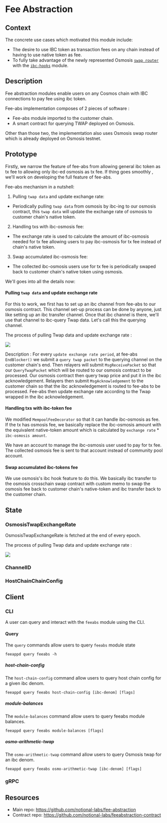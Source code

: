 # Fee Abstraction

## Context

The concrete use cases which motivated this module include:

- The desire to use IBC token as transaction fees on any chain instead of having to use native token as fee.
- To fully take advantage of the newly represented Osmosis [`swap router`](https://github.com/osmosis-labs/osmosis/tree/main/cosmwasm/contracts) with the [`ibc-hooks`](https://github.com/osmosis-labs/osmosis/tree/main/x/ibc-hooks) module.

## Description

Fee abstraction modules enable users on any Cosmos chain with IBC connections to pay fee using ibc token.

Fee-abs implementation composes of 2 pieces of software :

- Fee-abs module imported to the customer chain.
- A smart contract for querying TWAP deployed on Osmosis.

Other than those two, the implememtation also uses Osmosis swap router which is already deployed on Osmosis testnet.

## Prototype

Firstly, we narrow the feature of fee-abs from allowing general ibc token as tx fee to allowing only ibc-ed osmosis as tx fee. If thing goes smoothly , we'll work on developing the full feature of fee-abs.

Fee-abs mechanism in a nutshell:

1.  Pulling `twap data` and update exchange rate:

- Periodically pulling `twap data` from osmosis by ibc-ing to our osmosis contract, this `twap data` will update the exchange rate of osmosis to customer chain's native token.

2.  Handling txs with ibc-osmosis fee:

- The exchange rate is used to calculate the amount of ibc-osmosis needed for tx fee allowing users to pay ibc-osmosis for tx fee instead of chain's native token.

3.  Swap accumulated ibc-osmosis fee:

- The collected ibc-osmosis users use for tx fee is periodically swaped back to customer chain's native token using osmosis.

We'll goes into all the details now:

#### Pulling `twap data` and update exchange rate

For this to work, we first has to set up an ibc channel from fee-abs to our osmosis contract. This channel set-up process can be done by anyone, just like setting up an ibc transfer channel. Once that ibc channel is there, we'll use that channel to ibc-query Twap data. Let's call this the querying channel.

The process of pulling Twap data and update exchange rate :

![](https://i.imgur.com/sJA4yV7.png)

Description :
For every `update exchange rate period`, at fee-abs `EndBlocker()` we submit a `query twap packet` to the querying channel on the customer chain's end. Then relayers will submit `MsgReceivePacket` so that our `QueryTwapPacket` which will be routed to our osmosis contract to be processed. Our osmosis contract then query twap price and put it in the ibc acknowledgement. Relayers then submit `MsgAcknowledgement` to the customer chain so that the ibc acknowledgement is routed to fee-abs to be processed. Fee-abs then update exchange rate according to the Twap wrapped in the ibc acknowledgement.

#### Handling txs with ibc-token fee

We modified `MempoolFeeDecorator` so that it can handle ibc-osmosis as fee. If the tx has osmosis fee, we basically replace the ibc-osmosis amount with the equivalent native-token amount which is calculated by `exchange rate` \* `ibc-osmosis amount`.

We have an account to manage the ibc-osmosis user used to pay for tx fee. The collected osmosis fee is sent to that account instead of community pool account.

#### Swap accumulated ibc-tokens fee

We use osmosis's ibc hook feature to do this. We basically ibc transfer to the osmosis crosschain swap contract with custom memo to swap the osmosis fee back to customer chain's native-token and ibc transfer back to the customer chain.

## State

### OsmosisTwapExchangeRate

OsmosisTwapExchangeRate is fetched at the end of every epoch. 

The process of pulling Twap data and update exchange rate :

![](https://i.imgur.com/Osumjpv.png)

### ChannelID

### HostChainChainConfig

## Client

### CLI

A user can query and interact with the ``feeabs`` module using the CLI.

#### Query

The ``query`` commands allow users to query ``feeabs`` module state

```
feeappd query feeabs -h
```

##### host-chain-config

The ``host-chain-config`` command allow users to query host chain config for a given ibc denom.

```
feeappd query feeabs host-chain-config [ibc-denom] [flags]
```


##### module-balances
The ``module-balances`` command allow users to query feeabs module balances.
```
feeappd query feeabs module-balances [flags]
```

##### osmo-arithmetic-twap
The ``osmo-arithmetic-twap`` command allow users to query Osmosis twap for an ibc denom.
```
feeappd query feeabs osmo-arithmetic-twap [ibc-denom] [flags]
```

### gRPC

## Resources

- Main repo: https://github.com/notional-labs/fee-abstraction
- Contract repo: https://github.com/notional-labs/feeabstraction-contract